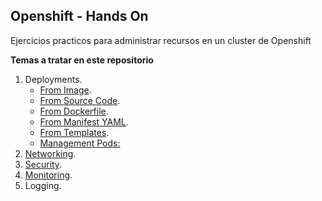 ## Openshift - Hands On

Ejercicios practicos para administrar recursos en un cluster de Openshift

**Temas a tratar en este repositorio**

1. Deployments.
    - [From Image](https://github.com/gonzaloacosta/openshift-workshop/tree/master/openshift/deployments/oc). 
    - [From Source Code](https://github.com/gonzaloacosta/openshift-workshop/tree/master/openshift/deployments/oc). 
    - [From Dockerfile](https://github.com/gonzaloacosta/openshift-workshop/tree/master/openshift/deployments/oc). 
    - [From Manifest YAML](https://github.com/gonzaloacosta/openshift-workshop/tree/master/openshift/deployments/manifest). 
    - [From Templates](https://github.com/gonzaloacosta/openshift-workshop/tree/master/openshift/deployments/templates). 
    - [Management Pods:](https://github.com/gonzaloacosta/openshift-workshop/tree/master/openshift/deployments/management)
2. [Networking](https://github.com/gonzaloacosta/openshift-workshop/tree/master/openshift/networking).
3. [Security](https://github.com/gonzaloacosta/openshift-workshop/tree/master/openshift/security).
5. [Monitoring](https://github.com/gonzaloacosta/openshift-workshop/tree/master/openshift/monitoring).
6. Logging.